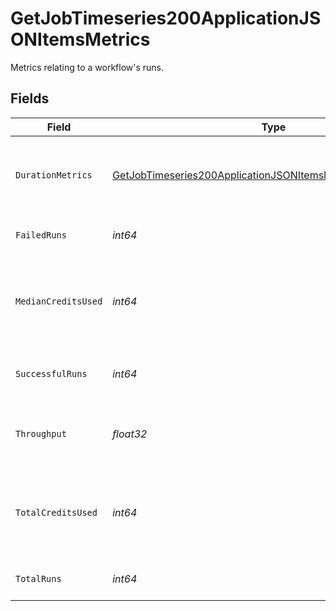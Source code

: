 # GetJobTimeseries200ApplicationJSONItemsMetrics

Metrics relating to a workflow's runs.


## Fields

| Field                                                                                                                                                     | Type                                                                                                                                                      | Required                                                                                                                                                  | Description                                                                                                                                               |
| --------------------------------------------------------------------------------------------------------------------------------------------------------- | --------------------------------------------------------------------------------------------------------------------------------------------------------- | --------------------------------------------------------------------------------------------------------------------------------------------------------- | --------------------------------------------------------------------------------------------------------------------------------------------------------- |
| `DurationMetrics`                                                                                                                                         | [GetJobTimeseries200ApplicationJSONItemsMetricsDurationMetrics](../../models/operations/getjobtimeseries200applicationjsonitemsmetricsdurationmetrics.md) | :heavy_check_mark:                                                                                                                                        | Metrics relating to the duration of runs for a workflow.                                                                                                  |
| `FailedRuns`                                                                                                                                              | *int64*                                                                                                                                                   | :heavy_check_mark:                                                                                                                                        | The number of failed runs.                                                                                                                                |
| `MedianCreditsUsed`                                                                                                                                       | *int64*                                                                                                                                                   | :heavy_check_mark:                                                                                                                                        | The median credits consumed over the current timeseries interval.                                                                                         |
| `SuccessfulRuns`                                                                                                                                          | *int64*                                                                                                                                                   | :heavy_check_mark:                                                                                                                                        | The number of successful runs.                                                                                                                            |
| `Throughput`                                                                                                                                              | *float32*                                                                                                                                                 | :heavy_check_mark:                                                                                                                                        | The average number of runs per day.                                                                                                                       |
| `TotalCreditsUsed`                                                                                                                                        | *int64*                                                                                                                                                   | :heavy_check_mark:                                                                                                                                        | The total credits consumed over the current timeseries interval.                                                                                          |
| `TotalRuns`                                                                                                                                               | *int64*                                                                                                                                                   | :heavy_check_mark:                                                                                                                                        | The total number of runs.                                                                                                                                 |